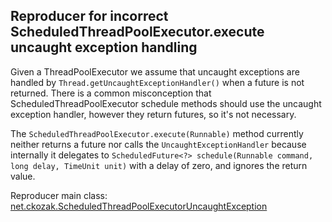 ## Reproducer for incorrect ScheduledThreadPoolExecutor.execute uncaught exception handling

Given a ThreadPoolExecutor we assume that uncaught exceptions are handled by `Thread.getUncaughtExceptionHandler()`
when a future is not returned. There is a common misconception that ScheduledThreadPoolExecutor schedule methods
should use the uncaught exception handler, however they return futures, so it's not necessary.

The `ScheduledThreadPoolExecutor.execute(Runnable)` method currently neither returns a future nor calls the
`UncaughtExceptionHandler` because internally it delegates to
`ScheduledFuture<?> schedule(Runnable command, long delay, TimeUnit unit)` with a delay of zero, and ignores the
return value.

Reproducer main class:
[net.ckozak.ScheduledThreadPoolExecutorUncaughtException](src/main/java/net/ckozak/repro/ScheduledThreadPoolExecutorUncaughtException.java)